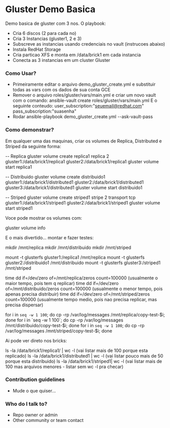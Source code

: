 # Gluster Demo Basica #

Demo basica de gluster com 3 nos. O playbook:

- Cria 6 discos (2 para cada no)
- Cria 3 Instancias (gluster1, 2 e 3)
- Subscreve as instancias usando credenciais no vault (instrucoes abaixo)
- Instala RedHat Storage
- Cria particao XFS e monta em /data/brick1 em cada instancia
- Conecta as 3 instancias em um cluster Gluster

### Como Usar? ###

* Primeiramente editar o arquivo demo_gluster_create.yml e substituir todas as vars com os dados de sua conta GCE
* Remover o arquivo roles/gluster/vars/main.yml e criar um novo vault com o comando:
ansible-vault create roles/gluster/vars/main.yml
E o seguinte conteudo:
user_subscription:"seuemail@redhat.com"
pass_subscription:"suasenha"
* Rodar ansible-playbook demo_gluster_create.yml --ask-vault-pass

### Como demonstrar? ###

Em qualquer uma das maquinas, criar os volumes de Replica, Distributed e Striped da seguinte forma:

-- Replica
gluster volume create replica1 replica 2 gluster1:/data/brick1/replica1 gluster2:/data/brick1/replica1
gluster volume start replica1

-- Distribuido
gluster volume create distribuido1 gluster1:/data/brick1/distributed1 gluster2:/data/brick1/distributed1 gluster3:/data/brick1/distributed1
gluster volume start distribuido1

-- Striped
gluster volume create striped1 stripe 2 transport tcp gluster1:/data/brick1/striped1 gluster2:/data/brick1/striped1
gluster volume start striped1

Voce pode mostrar os volumes com:

gluster volume info

E o mais divertido... montar e fazer testes:

mkdir /mnt/replica
mkdir /mnt/distribuido
mkdir /mnt/striped

mount -t glusterfs gluster1:/replica1 /mnt/replica
mount -t glusterfs gluster2:/distribuido1 /mnt/distribuido
mount -t glusterfs gluster3:/striped1 /mnt/striped

time dd if=/dev/zero of=/mnt/replica/zeros count=100000 (usualmente o maior tempo, pois tem q replicar)
time dd if=/dev/zero of=/mnt/distribuido/zeros count=100000 (usualmente o menor tempo, pois apenas precisa distribuir)
time dd if=/dev/zero of=/mnt/striped/zeros count=100000 (usualmente tempo medio, pois nao precisa replicar, mas precisa dispersar)



for i in `seq -w 1 100`; do cp -rp /var/log/messages /mnt/replica/copy-test-$i; done
for i in `seq -w 1 100`; do cp -rp /var/log/messages /mnt/distribuido/copy-test-$i; done
for i in `seq -w 1 100`; do cp -rp /var/log/messages /mnt/striped/copy-test-$i; done

Ai pode ver direto nos bricks:

ls -la /data/brick1/replica1/ | wc -l (vai listar mais de 100 porque esta replicado)
ls -la /data/brick1/distributed1 | wc -l (vai listar pouco mais de 50 porque esta distribuido)
ls -la /data/brick1/striped1| wc -l (vai listar mais de 100 mas arquivos menores - listar sem wc -l pra checar)



### Contribution guidelines ###

* Mude o que quiser...

### Who do I talk to? ###

* Repo owner or admin
* Other community or team contact
